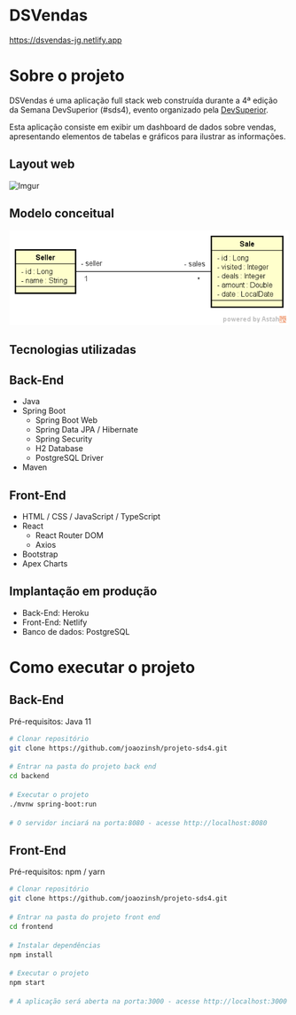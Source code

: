 # DSVendas
https://dsvendas-jg.netlify.app

# Sobre o projeto
DSVendas é uma aplicação full stack web construída durante a 4ª edição da Semana DevSuperior (#sds4), evento organizado pela [DevSuperior](https://devsuperior.com.br "Site da DevSuperior").

Esta aplicação consiste em exibir um dashboard de dados sobre vendas, apresentando elementos de tabelas e gráficos para ilustrar as informações.

## Layout web
![Imgur](https://i.imgur.com/PRT0k3k.png)

## Modelo conceitual
![Image](https://raw.githubusercontent.com/devsuperior/bds-assets/main/sds/sds3-mc.png)

## Tecnologias utilizadas
## Back-End
* Java
* Spring Boot
    * Spring Boot Web
    * Spring Data JPA / Hibernate
    * Spring Security
    * H2 Database
    * PostgreSQL Driver
* Maven

## Front-End
* HTML / CSS / JavaScript / TypeScript
* React
  * React Router DOM
  * Axios 
* Bootstrap
* Apex Charts

## Implantação em produção
* Back-End: Heroku
* Front-End: Netlify
* Banco de dados: PostgreSQL

# Como executar o projeto
## Back-End
Pré-requisitos: Java 11

```bash
# Clonar repositório
git clone https://github.com/joaozinsh/projeto-sds4.git

# Entrar na pasta do projeto back end
cd backend

# Executar o projeto
./mvnw spring-boot:run

# O servidor inciará na porta:8080 - acesse http://localhost:8080
```

## Front-End
Pré-requisitos: npm / yarn

```bash
# Clonar repositório
git clone https://github.com/joaozinsh/projeto-sds4.git

# Entrar na pasta do projeto front end
cd frontend

# Instalar dependências
npm install

# Executar o projeto
npm start

# A aplicação será aberta na porta:3000 - acesse http://localhost:3000
```
